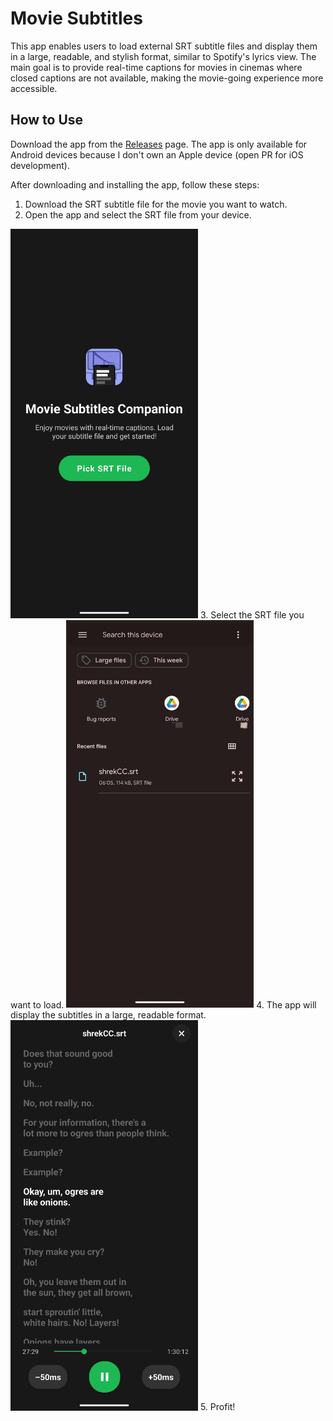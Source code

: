 # Movie Subtitles

This app enables users to load external SRT subtitle files and display them in a large, readable, and stylish format, similar to Spotify's lyrics view. The main goal is to provide real-time captions for movies in cinemas where closed captions are not available, making the movie-going experience more accessible.

## How to Use

Download the app from the [Releases](https://github.com/shasherazi/movieSubs/releases/tag/v1.0.0) page. The app is only available for Android devices because I don't own an Apple device (open PR for iOS development).

After downloading and installing the app, follow these steps:

1. Download the SRT subtitle file for the movie you want to watch.
2. Open the app and select the SRT file from your device.
<img src="./1.jpg" alt="drawing" width="300"/>
3. Select the SRT file you want to load.
<img src="./2.jpg" alt="drawing" width="300"/>
4. The app will display the subtitles in a large, readable format.
<img src="./3.jpg" alt="drawing" width="300"/>
5. Profit!

